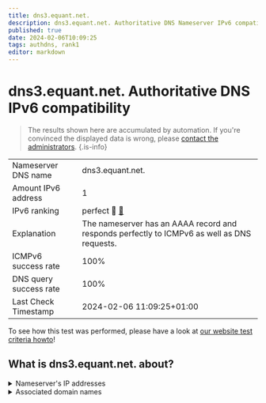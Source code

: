 ```yaml
---
title: dns3.equant.net.
description: dns3.equant.net. Authoritative DNS Nameserver IPv6 compatibility
published: true
date: 2024-02-06T10:09:25
tags: authdns, rank1
editor: markdown
---
```


# dns3.equant.net. Authoritative DNS IPv6 compatibility

> The results shown here are accumulated by automation. If you're convinced the displayed data is wrong, please [contact the administrators](/howto/chat). 
{.is-info}




|   |   |
| - | - |
| Nameserver DNS name | dns3.equant.net.
| Amount IPv6 address | 1
| IPv6 ranking | perfect :1st_place_medal: [🔗](/howto/ranking) |
| Explanation | The nameserver has an AAAA record and responds perfectly to ICMPv6 as well as DNS requests. |
| ICMPv6 success rate | 100%|
| DNS query success rate | 100% |
| Last Check Timestamp | 2024-02-06 11:09:25+01:00 |

To see how this test was performed, please have a look at [our website test criteria howto](/howto/testcriteria/authdns)!


## What is dns3.equant.net. about?




<details>
<summary>Nameserver's IP addresses</summary>

2a01:ce95:4000:1001:204:59:152:207

</details>



<details>
<summary>Associated domain names</summary>

renault.fr

</details>
